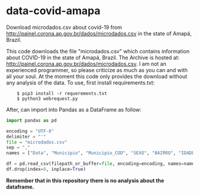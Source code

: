 # data-covid-amapa
Download microdados.csv about covid-19 from http://painel.corona.ap.gov.br/dados/microdados.csv in the state of Amapá, Brazil.


This code downloads the file "microdados.csv" which contains information about COVID-19 in the state of Amapá, Brazil. 
The Archive is hosted at: http://painel.corona.ap.gov.br/dados/microdados.csv. I am not an experienced programmer, so please 
criticize as much as you can and with all your soul. At the moment this code only provides the download without any analysis of the data.
To use, first install requirements.txt:

```shell
    $ pip3 install -r requerements.txt
    $ python3 webrequest.py
```

After, can import into Pandas as a DataFrame as follow:
```python
import pandas as pd

encoding = "UTF-8"
delimiter = "'"
file = "microdados.csv"
sep = ","
names = ["Data", "Municipio", "Municipio_COD", "SEXO", "BAIRRO", "IDADE", "FAIXA_ETARIA", "COMORBIDADES"]

df = pd.read_csv(filepath_or_buffer=file, encoding=encoding, names=names)
df.drop(index=0, inplace=True)
```
**Remember that in this repository there is no analysis about the dataframe.**
